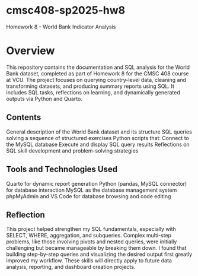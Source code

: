 # cmsc408-sp2025-hw8

Homework 8 - World Bank Indicator Analysis

# Overview

This repository contains the documentation and SQL analysis for the World Bank dataset, completed as part of Homework 8 for the CMSC 408 course at VCU. The project focuses on querying country-level data, cleaning and transforming datasets, and producing summary reports using SQL. It includes SQL tasks, reflections on learning, and dynamically generated outputs via Python and Quarto.

## Contents

General description of the World Bank dataset and its structure
SQL queries solving a sequence of structured exercises
Python scripts that:
Connect to the MySQL database
Execute and display SQL query results
Reflections on SQL skill development and problem-solving strategies

## Tools and Technologies Used

Quarto for dynamic report generation
Python (pandas, MySQL connector) for database interaction
MySQL as the database management system
phpMyAdmin and VS Code for database browsing and code editing

## Reflection

This project helped strengthen my SQL fundamentals, especially with SELECT, WHERE, aggregation, and subqueries. Complex multi-step problems, like those involving pivots and nested queries, were initially challenging but became manageable by breaking them down. I found that building step-by-step queries and visualizing the desired output first greatly improved my workflow. These skills will directly apply to future data analysis, reporting, and dashboard creation projects.
